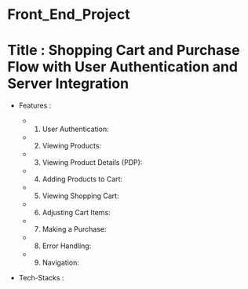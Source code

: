 # Front_End_Project

# Title : Shopping Cart and Purchase Flow with User Authentication and Server Integration

- Features :

  - 1. User Authentication:

  - 2. Viewing Products:

  - 3. Viewing Product Details (PDP):

  - 4. Adding Products to Cart:

  - 5. Viewing Shopping Cart:

  - 6. Adjusting Cart Items:

  - 7. Making a Purchase:

  - 8. Error Handling:

  - 9. Navigation:

- Tech-Stacks :
